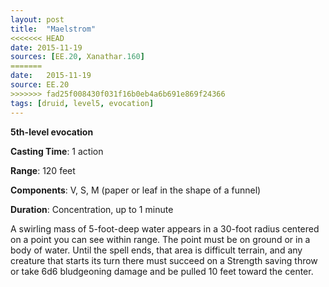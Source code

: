```yaml
---
layout: post
title:  "Maelstrom"
<<<<<<< HEAD
date: 2015-11-19
sources: [EE.20, Xanathar.160]
=======
date:   2015-11-19
source: EE.20
>>>>>>> fad25f008430f031f16b0eb4a6b691e869f24366
tags: [druid, level5, evocation]
---
```


**5th-level evocation**

**Casting Time**: 1 action

**Range**: 120 feet

**Components**: V, S, M (paper or leaf in the shape of a funnel)

**Duration**: Concentration, up to 1 minute

A swirling mass of 5-foot-deep water appears in a 30-foot radius centered on a point you can see within range. The point must be on ground or in a body of water. Until the spell ends, that area is difficult terrain, and any creature that starts its turn there must succeed on a Strength saving throw or take 6d6 bludgeoning damage and be pulled 10 feet toward the center.
